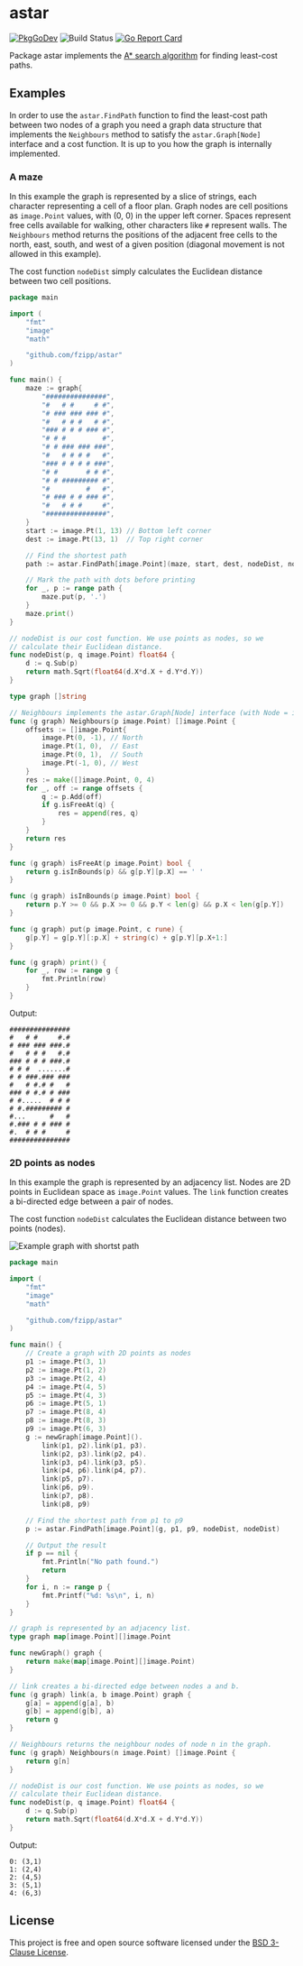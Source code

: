 # astar

[![PkgGoDev](https://pkg.go.dev/badge/github.com/fzipp/astar)](https://pkg.go.dev/github.com/fzipp/astar)
![Build Status](https://github.com/fzipp/astar/workflows/build/badge.svg)
[![Go Report Card](https://goreportcard.com/badge/github.com/fzipp/astar)](https://goreportcard.com/report/github.com/fzipp/astar)

Package astar implements the
[A* search algorithm](https://en.wikipedia.org/wiki/A*_search_algorithm)
for finding least-cost paths.

## Examples

In order to use the `astar.FindPath` function to find the least-cost path
between two nodes of a graph you need a graph data structure that implements
the `Neighbours` method to satisfy the `astar.Graph[Node]` interface and a
cost function. It is up to you how the graph is internally implemented.

### A maze

In this example the graph is represented by a slice of strings, each character
representing a cell of a floor plan. Graph nodes are cell positions
as `image.Point` values, with (0, 0) in the upper left corner. 
Spaces represent free cells available for walking, other characters like
`#` represent walls.
The `Neighbours` method returns the positions of the adjacent free cells
to the north, east, south, and west of a given position (diagonal movement
is not allowed in this example).

The cost function `nodeDist` simply calculates the Euclidean distance
between two cell positions.

```go
package main

import (
	"fmt"
	"image"
	"math"

	"github.com/fzipp/astar"
)

func main() {
	maze := graph{
		"###############",
		"#   # #     # #",
		"# ### ### ### #",
		"#   # # #   # #",
		"### # # # ### #",
		"# # #         #",
		"# # ### ### ###",
		"#   # # # #   #",
		"### # # # # ###",
		"# #       # # #",
		"# # ######### #",
		"#         #   #",
		"# ### # # ### #",
		"#   # # #     #",
		"###############",
	}
	start := image.Pt(1, 13) // Bottom left corner
	dest := image.Pt(13, 1)  // Top right corner

	// Find the shortest path
	path := astar.FindPath[image.Point](maze, start, dest, nodeDist, nodeDist)

	// Mark the path with dots before printing
	for _, p := range path {
		maze.put(p, '.')
	}
	maze.print()
}

// nodeDist is our cost function. We use points as nodes, so we
// calculate their Euclidean distance.
func nodeDist(p, q image.Point) float64 {
	d := q.Sub(p)
	return math.Sqrt(float64(d.X*d.X + d.Y*d.Y))
}

type graph []string

// Neighbours implements the astar.Graph[Node] interface (with Node = image.Point).
func (g graph) Neighbours(p image.Point) []image.Point {
	offsets := []image.Point{
		image.Pt(0, -1), // North
		image.Pt(1, 0),  // East
		image.Pt(0, 1),  // South
		image.Pt(-1, 0), // West
	}
	res := make([]image.Point, 0, 4)
	for _, off := range offsets {
		q := p.Add(off)
		if g.isFreeAt(q) {
			res = append(res, q)
		}
	}
	return res
}

func (g graph) isFreeAt(p image.Point) bool {
	return g.isInBounds(p) && g[p.Y][p.X] == ' '
}

func (g graph) isInBounds(p image.Point) bool {
	return p.Y >= 0 && p.X >= 0 && p.Y < len(g) && p.X < len(g[p.Y])
}

func (g graph) put(p image.Point, c rune) {
	g[p.Y] = g[p.Y][:p.X] + string(c) + g[p.Y][p.X+1:]
}

func (g graph) print() {
	for _, row := range g {
		fmt.Println(row)
	}
}
```

Output:

```
###############
#   # #     #.#
# ### ### ###.#
#   # # #   #.#
### # # # ###.#
# # #  .......#
# # ###.### ###
#   # #.# #   #
### # #.# # ###
# #.....  # # #
# #.######### #
#...      #   #
#.### # # ### #
#.  # # #     #
###############
```

### 2D points as nodes

In this example the graph is represented by an adjacency list. Nodes are
2D points in Euclidean space as `image.Point` values. The `link` function
creates a bi-directed edge between a pair of nodes.

The cost function `nodeDist` calculates the Euclidean distance
between two points (nodes).

![Example graph with shortst path](doc/example1.png?raw=true)

```go
package main

import (
	"fmt"
	"image"
	"math"

	"github.com/fzipp/astar"
)

func main() { 
	// Create a graph with 2D points as nodes
	p1 := image.Pt(3, 1)
	p2 := image.Pt(1, 2)
	p3 := image.Pt(2, 4)
	p4 := image.Pt(4, 5)
	p5 := image.Pt(4, 3)
	p6 := image.Pt(5, 1)
	p7 := image.Pt(8, 4)
	p8 := image.Pt(8, 3)
	p9 := image.Pt(6, 3)
	g := newGraph[image.Point]().
		link(p1, p2).link(p1, p3).
		link(p2, p3).link(p2, p4).
		link(p3, p4).link(p3, p5).
		link(p4, p6).link(p4, p7).
		link(p5, p7).
		link(p6, p9).
		link(p7, p8).
		link(p8, p9)

	// Find the shortest path from p1 to p9
	p := astar.FindPath[image.Point](g, p1, p9, nodeDist, nodeDist)

	// Output the result
	if p == nil {
		fmt.Println("No path found.")
		return
	}
	for i, n := range p {
		fmt.Printf("%d: %s\n", i, n)
	}
}

// graph is represented by an adjacency list.
type graph map[image.Point][]image.Point

func newGraph() graph {
	return make(map[image.Point][]image.Point)
}

// link creates a bi-directed edge between nodes a and b.
func (g graph) link(a, b image.Point) graph {
	g[a] = append(g[a], b)
	g[b] = append(g[b], a)
	return g
}

// Neighbours returns the neighbour nodes of node n in the graph.
func (g graph) Neighbours(n image.Point) []image.Point {
	return g[n]
}

// nodeDist is our cost function. We use points as nodes, so we
// calculate their Euclidean distance.
func nodeDist(p, q image.Point) float64 {
	d := q.Sub(p)
	return math.Sqrt(float64(d.X*d.X + d.Y*d.Y))
}
```

Output:

```
0: (3,1)
1: (2,4)
2: (4,5)
3: (5,1)
4: (6,3)
```

## License

This project is free and open source software licensed under the
[BSD 3-Clause License](LICENSE).
